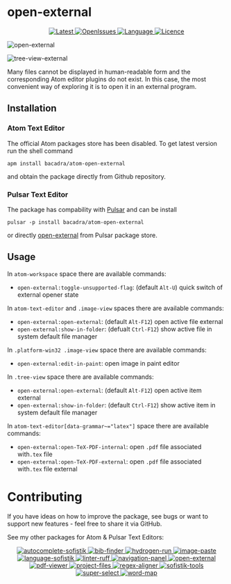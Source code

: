 # open-external

<p align="center">
  <a href="https://github.com/bacadra/atom-open-external/tags">
  <img src="https://img.shields.io/github/v/tag/bacadra/atom-open-external?style=for-the-badge&label=Latest&color=blue" alt="Latest">
  </a>
  <a href="https://github.com/bacadra/atom-open-external/issues">
  <img src="https://img.shields.io/github/issues-raw/bacadra/atom-open-external?style=for-the-badge&color=blue" alt="OpenIssues">
  </a>
  <a href="https://github.com/bacadra/atom-open-external/blob/master/package.json">
  <img src="https://img.shields.io/github/languages/top/bacadra/atom-open-external?style=for-the-badge&color=blue" alt="Language">
  </a>
  <a href="https://github.com/bacadra/atom-open-external/blob/master/LICENSE">
  <img src="https://img.shields.io/github/license/bacadra/atom-open-external?style=for-the-badge&color=blue" alt="Licence">
  </a>
</p>

![open-external](https://github.com/bacadra/atom-open-external/raw/master/assets/open-external.png)

![tree-view-external](https://github.com/bacadra/atom-open-external/raw/master/assets/tree-view-external.png)

Many files cannot be displayed in human-readable form and the corresponding Atom editor plugins do not exist. In this case, the most convenient way of exploring it is to open it in an external program.

## Installation

### Atom Text Editor

The official Atom packages store has been disabled. To get latest version run the shell command

    apm install bacadra/atom-open-external

and obtain the package directly from Github repository.

### Pulsar Text Editor

The package has compability with [Pulsar](https://pulsar-edit.dev/) and can be install

    pulsar -p install bacadra/atom-open-external

or directly [open-external](https://web.pulsar-edit.dev/packages/open-external) from Pulsar package store.

## Usage

In `atom-workspace` space there are available commands:

* `open-external:toggle-unsupported-flag`: (default `Alt-U`) quick switch of external opener state

In `atom-text-editor` and `.image-view` spaces there are available commands:

* `open-external:open-external`: (default `Alt-F12`) open active file external
* `open-external:show-in-folder`: (defualt `Ctrl-F12`) show active file in system default file manager

In `.platform-win32 .image-view` space there are available commands:

* `open-external:edit-in-paint`: open image in paint editor

In `.tree-view` space there are available commands:

* `open-external:open-external`: (default `Alt-F12`) open active item external
* `open-external:show-in-folder`: (default `Ctrl-F12`) show active item in system default file manager

In `atom-text-editor[data-grammar~="latex"]` space there are available commands:

* `open-external:open-TeX-PDF-internal`: open `.pdf` file associated with`.tex` file
* `open-external:open-TeX-PDF-external`: open `.pdf` file associated with`.tex` file external

# Contributing

If you have ideas on how to improve the package, see bugs or want to support new features - feel free to share it via GitHub.

See my other packages for Atom & Pulsar Text Editors:
<p align="center">
<a href="https://github.com/bacadra/atom-autocomplete-sofistik"><img src="https://img.shields.io/github/v/tag/bacadra/atom-autocomplete-sofistik?style=for-the-badge&label=autocomplete-sofistik&color=blue" alt="autocomplete-sofistik">
<a href="https://github.com/bacadra/atom-bib-finder"><img src="https://img.shields.io/github/v/tag/bacadra/atom-bib-finder?style=for-the-badge&label=bib-finder&color=blue" alt="bib-finder">
<a href="https://github.com/bacadra/atom-hydrogen-run"><img src="https://img.shields.io/github/v/tag/bacadra/atom-hydrogen-run?style=for-the-badge&label=hydrogen-run&color=blue" alt="hydrogen-run">
<a href="https://github.com/bacadra/atom-image-paste"><img src="https://img.shields.io/github/v/tag/bacadra/atom-image-paste?style=for-the-badge&label=image-paste&color=blue" alt="image-paste">
<a href="https://github.com/bacadra/atom-language-sofistik"><img src="https://img.shields.io/github/v/tag/bacadra/atom-language-sofistik?style=for-the-badge&label=language-sofistik&color=blue" alt="language-sofistik">
<a href="https://github.com/bacadra/atom-linter-ruff"><img src="https://img.shields.io/github/v/tag/bacadra/atom-linter-ruff?style=for-the-badge&label=linter-ruff&color=blue" alt="linter-ruff">
<a href="https://github.com/bacadra/atom-navigation-panel"><img src="https://img.shields.io/github/v/tag/bacadra/atom-navigation-panel?style=for-the-badge&label=navigation-panel&color=blue" alt="navigation-panel">
<a href="https://github.com/bacadra/atom-open-external"><img src="https://img.shields.io/github/v/tag/bacadra/atom-open-external?style=for-the-badge&label=open-external&color=blue" alt="open-external">
<a href="https://github.com/bacadra/atom-pdf-viewer"><img src="https://img.shields.io/github/v/tag/bacadra/atom-pdf-viewer?style=for-the-badge&label=pdf-viewer&color=blue" alt="pdf-viewer">
<a href="https://github.com/bacadra/atom-project-files"><img src="https://img.shields.io/github/v/tag/bacadra/atom-project-files?style=for-the-badge&label=project-files&color=blue" alt="project-files">
<a href="https://github.com/bacadra/atom-regex-aligner"><img src="https://img.shields.io/github/v/tag/bacadra/atom-regex-aligner?style=for-the-badge&label=regex-aligner&color=blue" alt="regex-aligner">
<a href="https://github.com/bacadra/atom-sofistik-tools"><img src="https://img.shields.io/github/v/tag/bacadra/atom-sofistik-tools?style=for-the-badge&label=sofistik-tools&color=blue" alt="sofistik-tools">
<a href="https://github.com/bacadra/atom-super-select"><img src="https://img.shields.io/github/v/tag/bacadra/atom-super-select?style=for-the-badge&label=super-select&color=blue" alt="super-select">
<a href="https://github.com/bacadra/atom-word-map"><img src="https://img.shields.io/github/v/tag/bacadra/atom-word-map?style=for-the-badge&label=word-map&color=blue" alt="word-map">
</p>

